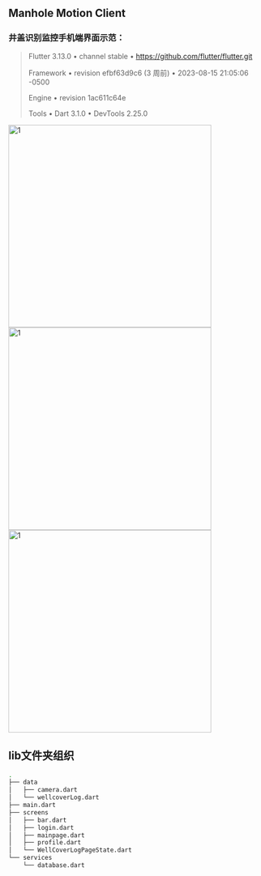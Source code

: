 ## Manhole Motion Client

### 井盖识别监控手机端界面示范：

> Flutter 3.13.0 • channel stable • https://github.com/flutter/flutter.git
> 
> Framework • revision efbf63d9c6 (3 周前) • 2023-08-15 21:05:06 -0500
> 
> Engine • revision 1ac611c64e
> 
> Tools • Dart 3.1.0 • DevTools 2.25.0

<img src="https://github.com/wrm244/manholeClient/assets/54385511/61b1dcf2-b7ca-4748-98b1-c3b49ebcb5af" width="400"  alt="1"/>
<img src="https://github.com/wrm244/manholeClient/assets/54385511/abc7d5d8-5df5-4de6-bd30-9ec9fb97e040" width="400"  alt="1"/>
<img src="https://github.com/wrm244/manholeClient/assets/54385511/eb343c57-c245-432e-89a0-8f24a1fd3e10" width="400"  alt="1"/>

## lib文件夹组织

```bash
.
├── data
│   ├── camera.dart
│   └── wellcoverLog.dart
├── main.dart
├── screens
│   ├── bar.dart
│   ├── login.dart
│   ├── mainpage.dart
│   ├── profile.dart
│   └── WellCoverLogPageState.dart
└── services
    └── database.dart
```


